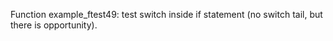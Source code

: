 Function example_ftest49: test switch inside if statement (no switch tail, but there is opportunity).
